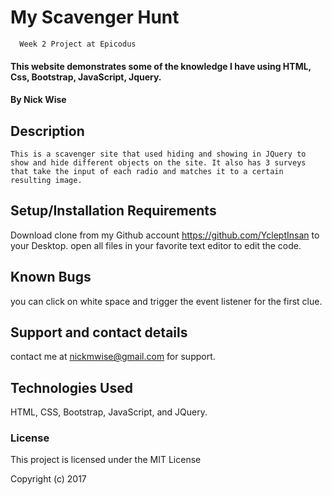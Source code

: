 # My Scavenger Hunt
      Week 2 Project at Epicodus 
#### This website demonstrates some of  the knowledge I have using HTML, Css, Bootstrap, JavaScript, Jquery.


#### By Nick Wise

## Description
    This is a scavenger site that used hiding and showing in JQuery to show and hide different objects on the site. It also has 3 surveys that take the input of each radio and matches it to a certain resulting image.

## Setup/Installation Requirements

 Download clone from my Github account https://github.com/YcleptInsan to your Desktop. open all files in your favorite text editor to edit the code.

## Known Bugs

you can click on white space and trigger the event listener for the first clue.

## Support and contact details

contact me at nickmwise@gmail.com for support.

## Technologies Used

HTML, CSS, Bootstrap, JavaScript, and JQuery.


### License

This project is licensed under the MIT License

Copyright (c) 2017
